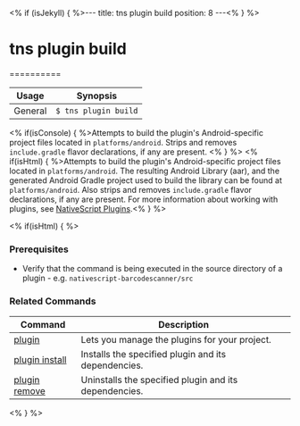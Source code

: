 <% if (isJekyll) { %>---
title: tns plugin build
position: 8
---<% } %>
# tns plugin build
==========

Usage | Synopsis
------|-------
General | `$ tns plugin build`

<% if(isConsole) { %>Attempts to build the plugin's Android-specific project files located in `platforms/android`. Strips and removes `include.gradle` flavor declarations, if any are present. <% } %>
<% if(isHtml) { %>Attempts to build the plugin's Android-specific project files located in `platforms/android`. The resulting Android Library (aar), and the generated Android Gradle project used to build the library can be found at `platforms/android`. Also strips and removes `include.gradle` flavor declarations, if any are present. For more information about working with plugins, see [NativeScript Plugins](https://github.com/NativeScript/nativescript-cli/blob/master/PLUGINS.md).<% } %>


<% if(isHtml) { %>
### Prerequisites

* Verify that the command is being executed in the source directory of a plugin - e.g. `nativescript-barcodescanner/src`

### Related Commands

Command | Description
----------|----------
[plugin](plugin.html) | Lets you manage the plugins for your project.
[plugin install](plugin-install.html) | Installs the specified plugin and its dependencies.
[plugin remove](plugin-remove.html) | Uninstalls the specified plugin and its dependencies.
<% } %>
